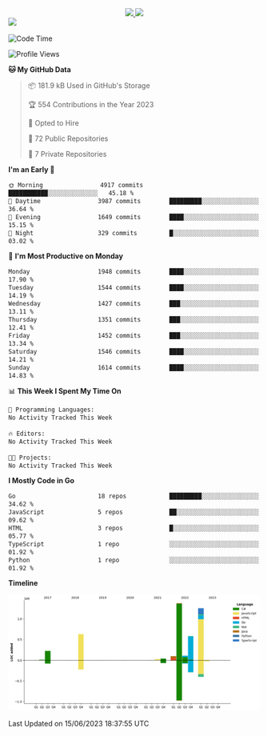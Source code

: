 <div align="center">
  <a href="https://github.com/arielsrv">
    <img height="180em" src="https://github-readme-stats.vercel.app/api?username=arielsrv&show_icons=true&theme=radical&include_all_commits=true&count_private=true"/>
    <img height="180em" src="https://github-readme-stats.vercel.app/api/top-langs/?username=arielsrv&layout=compact&langs_count=10&theme=radical"/>
 </a>
</div>

<div>
  <a href="https://www.linkedin.com/in/arielpineiro/" target="_blank">
    <img src="https://img.shields.io/badge/-LinkedIn-%230077B5?style=for-the-badge&logo=linkedin&logoColor=white" target="_blank">
  </a>
</div>

<!--START_SECTION:waka-->
![Code Time](http://img.shields.io/badge/Code%20Time-0%20secs-blue)

![Profile Views](http://img.shields.io/badge/Profile%20Views-0-blue)

**🐱 My GitHub Data** 

> 📦 181.9 kB Used in GitHub's Storage 
 > 
> 🏆 554 Contributions in the Year 2023
 > 
> 💼 Opted to Hire
 > 
> 📜 72 Public Repositories 
 > 
> 🔑 7 Private Repositories 
 > 
**I'm an Early 🐤** 

```text
🌞 Morning                4917 commits        ███████████░░░░░░░░░░░░░░   45.18 % 
🌆 Daytime                3987 commits        █████████░░░░░░░░░░░░░░░░   36.64 % 
🌃 Evening                1649 commits        ████░░░░░░░░░░░░░░░░░░░░░   15.15 % 
🌙 Night                  329 commits         █░░░░░░░░░░░░░░░░░░░░░░░░   03.02 % 
```
📅 **I'm Most Productive on Monday** 

```text
Monday                   1948 commits        ████░░░░░░░░░░░░░░░░░░░░░   17.90 % 
Tuesday                  1544 commits        ████░░░░░░░░░░░░░░░░░░░░░   14.19 % 
Wednesday                1427 commits        ███░░░░░░░░░░░░░░░░░░░░░░   13.11 % 
Thursday                 1351 commits        ███░░░░░░░░░░░░░░░░░░░░░░   12.41 % 
Friday                   1452 commits        ███░░░░░░░░░░░░░░░░░░░░░░   13.34 % 
Saturday                 1546 commits        ████░░░░░░░░░░░░░░░░░░░░░   14.21 % 
Sunday                   1614 commits        ████░░░░░░░░░░░░░░░░░░░░░   14.83 % 
```


📊 **This Week I Spent My Time On** 

```text
💬 Programming Languages: 
No Activity Tracked This Week

🔥 Editors: 
No Activity Tracked This Week

🐱‍💻 Projects: 
No Activity Tracked This Week
```

**I Mostly Code in Go** 

```text
Go                       18 repos            █████████░░░░░░░░░░░░░░░░   34.62 % 
JavaScript               5 repos             ██░░░░░░░░░░░░░░░░░░░░░░░   09.62 % 
HTML                     3 repos             █░░░░░░░░░░░░░░░░░░░░░░░░   05.77 % 
TypeScript               1 repo              ░░░░░░░░░░░░░░░░░░░░░░░░░   01.92 % 
Python                   1 repo              ░░░░░░░░░░░░░░░░░░░░░░░░░   01.92 % 
```



**Timeline**

![Lines of Code chart](https://raw.githubusercontent.com/arielsrv/arielsrv/main/assets/bar_graph.png)


 Last Updated on 15/06/2023 18:37:55 UTC
<!--END_SECTION:waka-->
